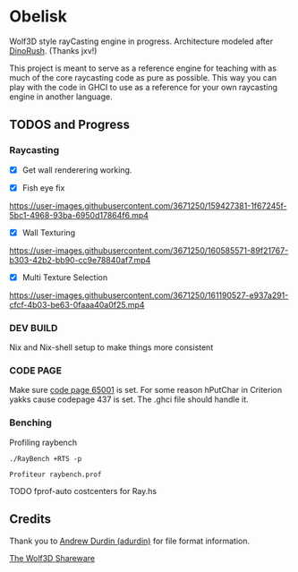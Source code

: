 # Obelisk

Wolf3D style rayCasting engine in progress. Architecture modeled after [DinoRush](https://github.com/jxv/dino-rush). (Thanks jxv!)

This project is meant to serve as a reference engine for teaching with as much of the core raycasting code as pure as possible. This way you can play with the code in GHCI to use as a reference for your own raycasting engine in another language.

## TODOS and Progress

### Raycasting

- [x] Get wall renderering working.

- [x] Fish eye fix

https://user-images.githubusercontent.com/3671250/159427381-1f67245f-5bc1-4968-93ba-6950d17864f6.mp4

- [x] Wall Texturing

https://user-images.githubusercontent.com/3671250/160585571-89f21767-b303-42b2-bb90-cc9e78840af7.mp4

- [x] Multi Texture Selection

https://user-images.githubusercontent.com/3671250/161190527-e937a291-cfcf-4b03-be63-0faaa40a0f25.mp4

### DEV BUILD
Nix and Nix-shell setup to make things more consistent

### CODE PAGE

Make sure [code page 65001](https://stackoverflow.com/a/25373117) is set. For some reason hPutChar in Criterion yakks cause codepage 437 is set. The .ghci file should handle it.

### Benching

Profiling raybench
```
./RayBench +RTS -p
```
```
Profiteur raybench.prof
```

TODO fprof-auto costcenters for Ray.hs

## Credits

Thank you to [Andrew Durdin (adurdin)](https://moddingwiki.shikadi.net/wiki/GameMaps_Format) for file format information.

[The Wolf3D Shareware](http://www.areyep.com/RIPandMCS-OriginalWolf.html)
